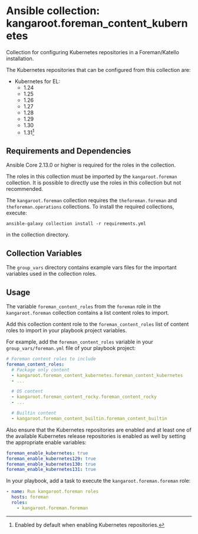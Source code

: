 # Ansible collection: kangaroot.foreman_content_kubernetes

Collection for configuring Kubernetes repositories in a Foreman/Katello installation.

The Kubernetes repositories that can be configured from this collection are:

- Kubernetes for EL:
  - 1.24
  - 1.25
  - 1.26
  - 1.27
  - 1.28
  - 1.29
  - 1.30
  - 1.31[^1]

[^1]: Enabled by default when enabling Kubernetes repositories.

## Requirements and Dependencies

Ansible Core 2.13.0 or higher is required for the roles in the collection.

The roles in this collection must be imported by the `kangaroot.foreman` collection. It is possible to directly use the roles in this collection but not recommended.

The `kangaroot.foreman` collection requires the `theforeman.foreman` and `theforeman.operations` collections. To install the required collections, execute:

```shell
ansible-galaxy collection install -r requirements.yml
```

in the collection directory.

## Collection Variables

The `group_vars` directory contains example vars files for the important variables used in the collection roles.

## Usage

The variable `foreman_content_roles` from the `foreman` role in the `kangaroot.foreman` collection contains a list content roles to import.

Add this collection content role to the `foreman_content_roles` list of content roles to import in your playbook project variables.

For example, add the `foreman_content_roles` variable in your `group_vars/foreman.yml` file of your playbook project:

```yaml
# Foreman content roles to include
foreman_content_roles:
  # Package only content
  - kangaroot.foreman_content_kubernetes.foreman_content_kubernetes
  - ...

  # OS content
  - kangaroot.foreman_content_rocky.foreman_content_rocky
  - ...

  # Builtin content
  - kangaroot.foreman_content_builtin.foreman_content_builtin
```

Also ensure that the Kubernetes repositories are enabled and at least one of the available Kubernetes release repositories is enabled as well by setting the appropriate enable variables:

```yaml
foreman_enable_kubernetes: true
foreman_enable_kubernetes129: true
foreman_enable_kubernetes130: true
foreman_enable_kubernetes131: true
```

In your playbook, add a task to execute the `kangaroot.foreman.foreman` role:

```yaml
- name: Run kangaroot.foreman roles
  hosts: foreman
  roles:
    - kangaroot.foreman.foreman
```

